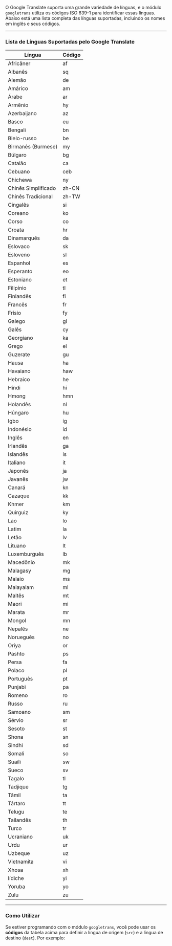 O Google Translate suporta uma grande variedade de línguas, e o módulo `googletrans` utiliza os códigos ISO 639-1 para identificar essas línguas. Abaixo está uma lista completa das línguas suportadas, incluindo os nomes em inglês e seus códigos.

---

### Lista de Línguas Suportadas pelo Google Translate

| Língua                  | Código |
|-------------------------|--------|
| Africâner               | af     |
| Albanês                 | sq     |
| Alemão                  | de     |
| Amárico                 | am     |
| Árabe                   | ar     |
| Armênio                 | hy     |
| Azerbaijano             | az     |
| Basco                   | eu     |
| Bengali                 | bn     |
| Bielo-russo             | be     |
| Birmanês (Burmese)      | my     |
| Búlgaro                 | bg     |
| Catalão                 | ca     |
| Cebuano                 | ceb    |
| Chichewa                | ny     |
| Chinês Simplificado     | zh-CN  |
| Chinês Tradicional      | zh-TW  |
| Cingalês                | si     |
| Coreano                 | ko     |
| Corso                   | co     |
| Croata                  | hr     |
| Dinamarquês             | da     |
| Eslovaco                | sk     |
| Esloveno                | sl     |
| Espanhol                | es     |
| Esperanto               | eo     |
| Estoniano               | et     |
| Filipínio               | tl     |
| Finlandês               | fi     |
| Francês                 | fr     |
| Frísio                  | fy     |
| Galego                  | gl     |
| Galês                   | cy     |
| Georgiano               | ka     |
| Grego                   | el     |
| Guzerate                | gu     |
| Hausa                   | ha     |
| Havaiano                | haw    |
| Hebraico                | he     |
| Hindi                   | hi     |
| Hmong                   | hmn    |
| Holandês                | nl     |
| Húngaro                 | hu     |
| Igbo                    | ig     |
| Indonésio               | id     |
| Inglês                  | en     |
| Irlandês                | ga     |
| Islandês                | is     |
| Italiano                | it     |
| Japonês                 | ja     |
| Javanês                 | jw     |
| Canará                  | kn     |
| Cazaque                 | kk     |
| Khmer                   | km     |
| Quirguiz                | ky     |
| Lao                     | lo     |
| Latim                   | la     |
| Letão                   | lv     |
| Lituano                 | lt     |
| Luxemburguês            | lb     |
| Macedônio               | mk     |
| Malagasy                | mg     |
| Malaio                  | ms     |
| Malayalam               | ml     |
| Maltês                  | mt     |
| Maori                   | mi     |
| Marata                  | mr     |
| Mongol                  | mn     |
| Nepalês                 | ne     |
| Norueguês               | no     |
| Oriya                   | or     |
| Pashto                  | ps     |
| Persa                   | fa     |
| Polaco                  | pl     |
| Português               | pt     |
| Punjabi                 | pa     |
| Romeno                  | ro     |
| Russo                   | ru     |
| Samoano                 | sm     |
| Sérvio                  | sr     |
| Sesoto                  | st     |
| Shona                   | sn     |
| Sindhi                  | sd     |
| Somali                  | so     |
| Suaíli                  | sw     |
| Sueco                   | sv     |
| Tagalo                  | tl     |
| Tadjique                | tg     |
| Tâmil                   | ta     |
| Tártaro                 | tt     |
| Telugu                  | te     |
| Tailandês               | th     |
| Turco                   | tr     |
| Ucraniano               | uk     |
| Urdu                    | ur     |
| Uzbeque                 | uz     |
| Vietnamita              | vi     |
| Xhosa                   | xh     |
| Iídiche                 | yi     |
| Yoruba                  | yo     |
| Zulu                    | zu     |

---

### Como Utilizar
Se estiver programando com o módulo `googletrans`, você pode usar os **códigos** da tabela acima para definir a língua de origem (`src`) e a língua de destino (`dest`). Por exemplo:

